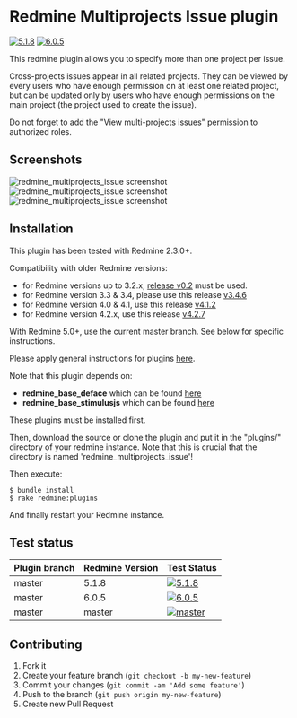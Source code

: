 Redmine Multiprojects Issue plugin
======================

[![5.1.8][1]][5]
[![6.0.5][2]][5]

This redmine plugin allows you to specify more than one project per issue.

Cross-projects issues appear in all related projects. They can be viewed by every users who have enough permission on at least one related project, but can be updated only by users who have enough permissions on the main project (the project used to create the issue).

Do not forget to add the "View multi-projects issues" permission to authorized roles.

Screenshots
------------

![redmine_multiprojects_issue screenshot](https://raw.githubusercontent.com/nanego/redmine_multiprojects_issue/master/assets/images/multiprojects_show.png)
![redmine_multiprojects_issue screenshot](https://raw.githubusercontent.com/nanego/redmine_multiprojects_issue/master/assets/images/multiprojects_issues.png)
![redmine_multiprojects_issue screenshot](https://raw.githubusercontent.com/nanego/redmine_multiprojects_issue/master/assets/images/multiprojects_edit.png)

Installation
------------

This plugin has been tested with Redmine 2.3.0+.

Compatibility with older Redmine versions:
* for Redmine versions up to 3.2.x, [release v0.2](https://github.com/nanego/redmine_multiprojects_issue/releases/tag/v0.2) must be used.
* for Redmine version 3.3 & 3.4, please use this release [v3.4.6](https://github.com/nanego/redmine_multiprojects_issue/releases/tag/v3.4.6)
* for Redmine version 4.0 & 4.1, use this release [v4.1.2](https://github.com/nanego/redmine_multiprojects_issue/releases/tag/v4.1.2)
* for Redmine version 4.2.x, use this release [v4.2.7](https://github.com/nanego/redmine_multiprojects_issue/releases/tag/v4.2.7)

With Redmine 5.0+, use the current master branch. See below for specific instructions.

Please apply general instructions for plugins [here](http://www.redmine.org/wiki/redmine/Plugins).

Note that this plugin depends on:

* **redmine_base_deface** which can be found [here](https://github.com/jbbarth/redmine_base_deface)
* **redmine_base_stimulusjs** which can be found [here](https://github.com/nanego/redmine_base_stimulusjs)

These plugins must be installed first.

Then, download the source or clone the plugin and put it in the "plugins/" directory of your redmine instance. Note that this is crucial that the directory is named 'redmine_multiprojects_issue'!

Then execute:

    $ bundle install
    $ rake redmine:plugins

And finally restart your Redmine instance.

## Test status

|Plugin branch| Redmine Version | Test Status       |
|-------------|-----------------|-------------------|
|master       | 5.1.8           | [![5.1.8][1]][5]  |
|master       | 6.0.5           | [![6.0.5][2]][5]  |
|master       | master          | [![master][4]][5] |

[1]: https://github.com/nanego/redmine_multiprojects_issue/actions/workflows/5_1_5.yml/badge.svg
[2]: https://github.com/nanego/redmine_multiprojects_issue/actions/workflows/6_0_2.yml/badge.svg
[4]: https://github.com/nanego/redmine_multiprojects_issue/actions/workflows/master.yml/badge.svg
[5]: https://github.com/nanego/redmine_multiprojects_issue/actions

Contributing
------------

1. Fork it
2. Create your feature branch (`git checkout -b my-new-feature`)
3. Commit your changes (`git commit -am 'Add some feature'`)
4. Push to the branch (`git push origin my-new-feature`)
5. Create new Pull Request
